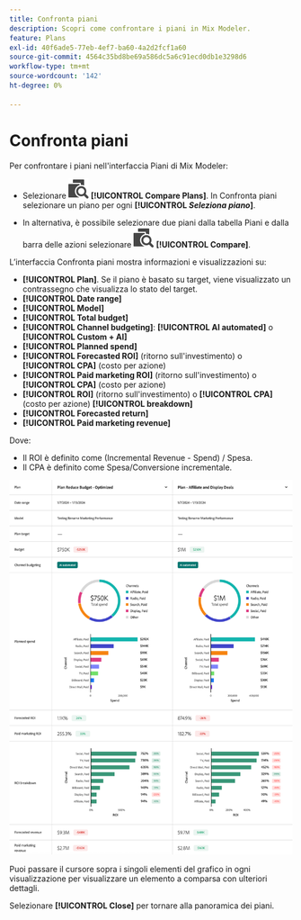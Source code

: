 ```yaml
---
title: Confronta piani
description: Scopri come confrontare i piani in Mix Modeler.
feature: Plans
exl-id: 40f6ade5-77eb-4ef7-ba60-4a2d2fcf1a60
source-git-commit: 4564c35bd8be69a586dc5a6c91ecd0db1e3298d6
workflow-type: tm+mt
source-wordcount: '142'
ht-degree: 0%

---
```


# Confronta piani

Per confrontare i piani nell&#39;interfaccia Piani di Mix Modeler:

* Selezionare ![Confronta](/help/assets/icons/Compare.svg) **[!UICONTROL Compare Plans]**. In Confronta piani selezionare un piano per ogni **[!UICONTROL _Seleziona piano_]**.

* In alternativa, è possibile selezionare due piani dalla tabella Piani e dalla barra delle azioni selezionare ![Confronta](/help/assets/icons/Compare.svg) **[!UICONTROL Compare]**.

L’interfaccia Confronta piani mostra informazioni e visualizzazioni su:

* **[!UICONTROL Plan]**. Se il piano è basato su target, viene visualizzato un contrassegno che visualizza lo stato del target.
* **[!UICONTROL Date range]**
* **[!UICONTROL Model]**
* **[!UICONTROL Total budget]**
* **[!UICONTROL Channel budgeting]**: **[!UICONTROL AI automated]** o **[!UICONTROL Custom + AI]**
* **[!UICONTROL Planned spend]**
* **[!UICONTROL Forecasted ROI]** (ritorno sull&#39;investimento) o **[!UICONTROL CPA]** (costo per azione)
* **[!UICONTROL Paid marketing ROI]** (ritorno sull&#39;investimento) o **[!UICONTROL CPA]** (costo per azione)
* **[!UICONTROL ROI]** (ritorno sull&#39;investimento) o **[!UICONTROL CPA]** (costo per azione) **[!UICONTROL breakdown]**
* **[!UICONTROL Forecasted return]**
* **[!UICONTROL Paid marketing revenue]**

Dove:

* Il ROI è definito come (Incremental Revenue - Spend) / Spesa.
* Il CPA è definito come Spesa/Conversione incrementale.


![Confronta piani](/help/assets/compare-plans.png)

Puoi passare il cursore sopra i singoli elementi del grafico in ogni visualizzazione per visualizzare un elemento a comparsa con ulteriori dettagli.

Selezionare **[!UICONTROL Close]** per tornare alla panoramica dei piani.
